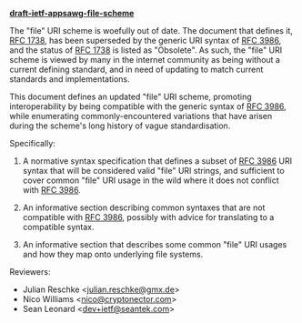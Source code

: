 **[draft-ietf-appsawg-file-scheme]**

The "file" URI scheme is woefully out of date. The document that defines
it, [RFC 1738][RFC1738], has been superseded by the generic URI syntax
of [RFC 3986][RFC3986], and the status of [RFC 1738][RFC1738] is listed
as "Obsolete". As such, the "file" URI scheme is viewed by many in the
internet community as being without a current defining standard, and in
need of updating to match current standards and implementations.

This document defines an updated "file" URI scheme, promoting
interoperability by being compatible with the generic syntax of
[RFC 3986][RFC3986], while enumerating commonly-encountered variations
that have arisen during the scheme's long history of vague
standardisation.

Specifically:

1.  A normative syntax specification that defines a subset of
    [RFC 3986][RFC3986] URI syntax that will be considered valid "file"
    URI strings, and sufficient to cover common "file" URI usage in the
    wild where it does not conflict with [RFC 3986][RFC3986].

2.  An informative section describing common syntaxes that are not
    compatible with [RFC 3986][RFC3986], possibly with advice for
    translating to a compatible syntax.

3.  An informative section that describes some common "file" URI usages
    and how they map onto underlying file systems.

Reviewers:

* Julian Reschke <[julian.reschke@gmx.de](mailto:julian.reschke@gmx.de)>
* Nico Williams <[nico@cryptonector.com](mailto:nico@cryptonector.com)>
* Sean Leonard <[dev+ietf@seantek.com](mailto:dev+ietf@seantek.com)>

[draft-ietf-appsawg-file-scheme]: https://tools.ietf.org/html/draft-ietf-appsawg-file-scheme
[RFC1738]: https://tools.ietf.org/html/rfc1738
[RFC3986]: https://tools.ietf.org/html/rfc3986

